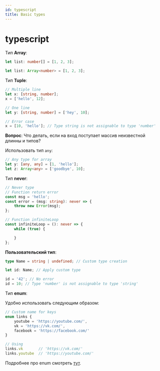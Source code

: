 ```yaml
---
id: typescript
title: Basic types
---
```


# typescript

Тип **Array**:

```typescript
let list: number[] = [1, 2, 3];

let list: Array<number> = [1, 2, 3];
```

Тип **Tuple**:

```typescript
// Multiple line
let x: [string, number];
x = ['hello', 12];

// One line
let y: [string, number] = ['hey', 10];

// Error case
x = [10, 'hello']; // Type string is not assignable to type 'number'
```

**Вопрос**: Что делать, если на вход поступает массив неизвестной длинны и типов?

Использовать тип `any`:

```typescript
// Any type for array
let y: [any, any] = [1, 'hello'];
let z: Array<any> = ['goodbye', 10];
```

Тип **never**:

```typescript
// Never type
// Function return error
const msg = 'hello';
const error = (msg: string): never => {
    throw new Error(msg);
};

// Function infiniteLoop
const infiniteLoop = (): never => {
    while (true) {

    }
};
```

**Пользовательский тип**:

```typescript
type Name = string | undefined; // Custom type creation

let id: Name; // Apply custom type

id = '42'; // No error
id = 10; // Type 'number' is not assignable to type 'string'
```

Тип **enum**:

Удобно использовать следующим образом:

```typescript
// Custom name for keys
enum links {
    youtube = 'https://youtube.com/',
    vk = 'https://vk.com/',
    facebook = 'https://facebook.com/'
}

// Using
links.vk       // 'https://vk.com/'
links.youtube  // 'https://youtube.com/'
```

Подробнее про enum смотреть [тут](https://www.typescriptlang.org/docs/handbook/basic-types.html#enum).

